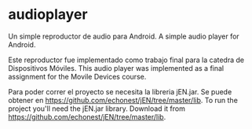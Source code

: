 audioplayer
===========

Un simple reproductor de audio para Android.
A simple audio player for Android.

Este reproductor fue implementado como trabajo final para la catedra de Dispositivos Móviles.
This audio player was implemented as a final assignment for the Movile Devices course.

Para poder correr el proyecto se necesita la libreria jEN.jar. Se puede obtener en https://github.com/echonest/jEN/tree/master/lib.
To run the project you'll need the jEN.jar library. Download it from https://github.com/echonest/jEN/tree/master/lib.
